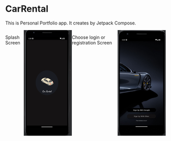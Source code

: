 # CarRental

This is Personal Portfolio app. It creates by Jetpack Compose.

<div style="display:flex;">
  <p >Splash Screen</p>
  <img alt="Splash Screen" src="images/splash.png" width="30%">
<p >Choose login or registration Screen</p>
  <img alt="Splash Screen" src="images/reg_login.png" width="30%">
</div>

<div style="display:flex;">
   </div>